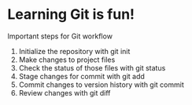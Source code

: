 # Learning Git is fun!

Important steps for Git workflow

1. Initialize the repository with git init
2. Make changes to project files
3. Check the status of those files with git status
4. Stage changes for commit with git add
5. Commit changes to version history with git commit
6. Review changes with git diff
